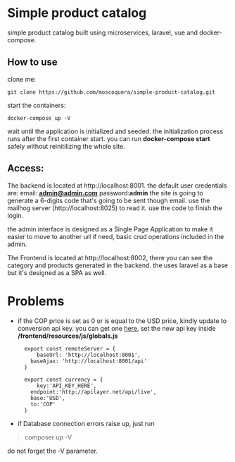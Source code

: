 # Simple product catalog

simple product catalog built using microservices, laravel, vue and docker-compose.

## How to use
 clone me:	

    git clone https://github.com/moscoquera/simple-product-catalog.git

start the containers:

	docker-compose up -V
wait until  the application is initialized and seeded. the initialization process runs after the first container start. you can run **docker-compose start** safely without reinitilizing the whole site.

## Access:
The backend is located at http://localhost:8001. the default user credentials are:
email: **admin@admin.com**
password:**admin**
the site is going to generate a 6-digits code that's going to be sent though email. use the mailhog server (http://localhost:8025) to read it. use the code to finish the login.

the admin interface is designed as a Single Page Application to make it easier to move to another url if need, basic crud operations included in the admin.

The Frontend is located at http://localhost:8002, there you can see the category and products generated in the backend. the uses laravel as a base but it's designed as a SPA as well.

# Problems
* if the COP price is set as 0 or is equal to the USD price, kindly update to conversion api key. you can get one [here](https://currencylayer.com/), set the new api key inside **/frontend/resources/js/globals.js** 

	    export const remoteServer = {  
		    baseUrl: 'http://localhost:8001',  
		  baseAjax: 'http://localhost:8001/api'  
		}  
	  
		export const currency = {  
		    key:'API_KEY_HERE',  
		  endpoint:'http://apilayer.net/api/live',  
		  base:'USD',  
		  to:'COP'  
		}
* if Database connection errors raise up, just run 

> composer up -V

do not forget the -V parameter.